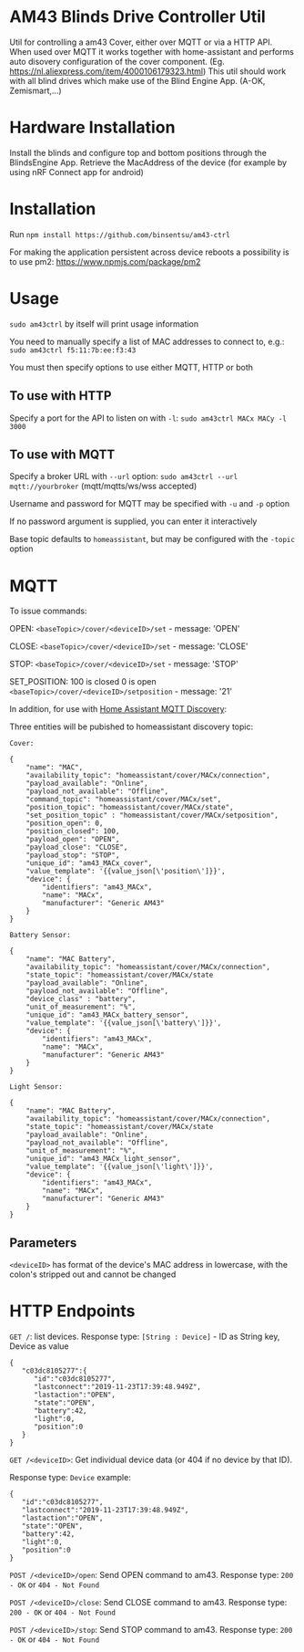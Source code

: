 # AM43 Blinds Drive Controller Util
Util for controlling a am43 Cover, either over MQTT or via a HTTP API. When used over MQTT it works together with home-assistant and performs auto disovery configuration of the cover component.
(Eg. https://nl.aliexpress.com/item/4000106179323.html)
This util should work with all blind drives which make use of the Blind Engine App. (A-OK, Zemismart,...)

# Hardware Installation
Install the blinds and configure top and bottom positions through the BlindsEngine App.
Retrieve the MacAddress of the device (for example by using nRF Connect app for android)

# Installation
Run `npm install https://github.com/binsentsu/am43-ctrl`

For making the application persistent across device reboots a possibility is to use pm2:
https://www.npmjs.com/package/pm2

# Usage
`sudo am43ctrl` by itself will print usage information

You need to manually specify a list of MAC addresses to connect to, e.g.: `sudo am43ctrl f5:11:7b:ee:f3:43`


You must then specify options to use either MQTT, HTTP or both

## To use with HTTP
Specify a port for the API to listen on with `-l`:
`sudo am43ctrl MACx MACy -l 3000`

## To use with MQTT
Specify a broker URL with `--url` option:
`sudo am43ctrl --url mqtt://yourbroker` (mqtt/mqtts/ws/wss accepted)

Username and password for MQTT may be specified with `-u` and `-p` option

If no password argument is supplied, you can enter it interactively

Base topic defaults to `homeassistant`, but may be configured with the `-topic` option


# MQTT
To issue commands:

OPEN: `<baseTopic>/cover/<deviceID>/set` - message: 'OPEN'

CLOSE: `<baseTopic>/cover/<deviceID>/set` - message: 'CLOSE'

STOP: `<baseTopic>/cover/<deviceID>/set` - message: 'STOP'

SET_POSITION: 
100 is closed
0 is open
`<baseTopic>/cover/<deviceID>/setposition` - message: '21'

In addition, for use with [Home Assistant MQTT Discovery](https://www.home-assistant.io/docs/mqtt/discovery/):

Three entities will be pubished to homeassistant discovery topic:

```
Cover: 

{
    "name": "MAC",
    "availability_topic": "homeassistant/cover/MACx/connection",
    "payload_available": "Online",
    "payload_not_available": "Offline",
    "command_topic": "homeassistant/cover/MACx/set",
    "position_topic": "homeassistant/cover/MACx/state",
    "set_position_topic" : "homeassistant/cover/MACx/setposition",
    "position_open": 0,
    "position_closed": 100,
    "payload_open": "OPEN",
    "payload_close": "CLOSE",
    "payload_stop": "STOP",
    "unique_id": "am43_MACx_cover",
    "value_template": '{{value_json[\'position\']}}',
    "device": {
        "identifiers": "am43_MACx",
        "name": "MACx",
        "manufacturer": "Generic AM43"
    }
}

Battery Sensor:

{
    "name": "MAC Battery",
    "availability_topic": "homeassistant/cover/MACx/connection",
    "state_topic": "homeassistant/cover/MACx/state
    "payload_available": "Online",
    "payload_not_available": "Offline",
    "device_class" : "battery",
    "unit_of_measurement": "%",
    "unique_id": "am43_MACx_battery_sensor",
    "value_template": '{{value_json[\'battery\']}}',
    "device": {
        "identifiers": "am43_MACx",
        "name": "MACx",
        "manufacturer": "Generic AM43"
    }
}

Light Sensor:

{
    "name": "MAC Battery",
    "availability_topic": "homeassistant/cover/MACx/connection",
    "state_topic": "homeassistant/cover/MACx/state
    "payload_available": "Online",
    "payload_not_available": "Offline",
    "unit_of_measurement": "%",
    "unique_id": "am43_MACx_light_sensor",
    "value_template": '{{value_json[\'light\']}}',
    "device": {
        "identifiers": "am43_MACx",
        "name": "MACx",
        "manufacturer": "Generic AM43"
    }
}

```

## Parameters

`<deviceID>` has format of the device's MAC address in lowercase, with the colon's stripped out and cannot be changed


# HTTP Endpoints

`GET /`: list devices.
Response type: `[String : Device]` - ID as String key, Device as value
```
{
   "c03dc8105277":{
      "id":"c03dc8105277",
      "lastconnect":"2019-11-23T17:39:48.949Z",
      "lastaction":"OPEN",
      "state":"OPEN",
      "battery":42,
      "light":0,
      "position":0
   }
}
```

`GET /<deviceID>`: Get individual device data (or 404 if no device by that ID).

Response type: `Device` example:
```
{
   "id":"c03dc8105277",
   "lastconnect":"2019-11-23T17:39:48.949Z",
   "lastaction":"OPEN",
   "state":"OPEN",
   "battery":42,
   "light":0,
   "position":0
}
```

`POST /<deviceID>/open`: Send OPEN command to am43. Response type: `200 - OK` or `404 - Not Found`

`POST /<deviceID>/close`: Send CLOSE command to am43. Response type: `200 - OK` or `404 - Not Found`

`POST /<deviceID>/stop`: Send STOP command to am43. Response type: `200 - OK` or `404 - Not Found`
